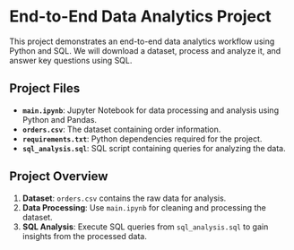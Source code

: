 # End-to-End Data Analytics Project

This project demonstrates an end-to-end data analytics workflow using Python and SQL. We will download a dataset, process and analyze it, and answer key questions using SQL.

## Project Files

- **`main.ipynb`**: Jupyter Notebook for data processing and analysis using Python and Pandas.
- **`orders.csv`**: The dataset containing order information.
- **`requirements.txt`**: Python dependencies required for the project.
- **`sql_analysis.sql`**: SQL script containing queries for analyzing the data.

## Project Overview

1. **Dataset**: `orders.csv` contains the raw data for analysis.
2. **Data Processing**: Use `main.ipynb` for cleaning and processing the dataset.
3. **SQL Analysis**: Execute SQL queries from `sql_analysis.sql` to gain insights from the processed data.
